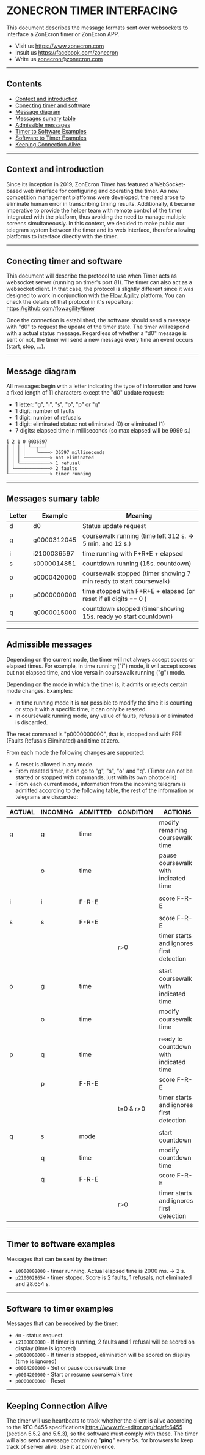 # ZONECRON TIMER INTERFACING

This document describes the message formats sent over websockets to interface a ZonEcron timer or ZonEcron APP.
 - Visit us https://www.zonecron.com
 - Insult us https://facebook.com/zonecron
 - Write us zonecron@zonecron.com

------------------------------------------------------------------------------------------------------------------------

## Contents
- [Context and introduction](#Context-and-introduction)
- [Conecting timer and software](#Conecting-timer-and-software)
- [Message diagram](#Message-diagram)
- [Messages sumary table](#Messages-sumary-table)
- [Admissible messages](#Admissible-messages)
- [Timer to Software Examples](#Timer-to-Software-Examples)
- [Software to Timer Examples](#Software-to-Timer-Examples)
- [Keeping Connection Alive](#keeping-connection-alive)

------------------------------------------------------------------------------------------------------------------------

## Context and introduction
Since its inception in 2019, ZonEcron Timer has featured a WebSocket-based web interface for configuring and operating the timer. As new competition management platforms were developed, the need arose to eliminate human error in transcribing timing results. Additionally, it became imperative to provide the helper team with remote control of the timer integrated with the platform, thus avoiding the need to manage multiple screens simultaneously. In this context, we decided to make public our telegram system between the timer and its web interface, therefor allowing platforms to interface directly with the timer.

------------------------------------------------------------------------------------------------------------------------

## Conecting timer and software

This document will describe the protocol to use when Timer acts as websocket server (running on timer's port 81). 
The timer can also act as a websocket client. In that case, the protocol is slightly different since it was designed to work in conjunction with the [Flow Agility](https://www.flowagility.com/) platform. You can check the details of that protocol in it's repository: https://github.com/flowagility/timer

Once the connection is established, the software should send a message with "d0" to request the update of the timer state.
The timer will respond with a actual status message.
Regardless of whether a "d0" message is sent or not, the timer will send a new message every time an event occurs (start, stop, ...).

------------------------------------------------------------------------------------------------------------------------

## Message diagram
All messages begin with a letter indicating the type of information and have a fixed length of 11 characters except the "d0" update request:

- 1 letter: "g", "i", "s", "o", "p" or "q"
- 1 digit: number of faults
- 1 digit: number of refusals
- 1 digit: eliminated status: not eliminated (0) or eliminated (1)
- 7 digits: elapsed time in milliseconds (so max elapsed will be 9999 s.)

```
i 2 1 0 0036597
│ │ │ │ └──┬──┘
│ │ │ │    └────> 36597 milliseconds
│ │ │ └─────────> not eliminated
│ │ └───────────> 1 refusal
│ └─────────────> 2 faults
└───────────────> timer running
```

------------------------------------------------------------------------------------------------------------------------

## Messages sumary table

| Letter  |   Example   | Meaning                                                               |
|---------|-------------|-----------------------------------------------------------------------|
|    d    |     d0      | Status update request                                                 |
|    g    | g0000312045 | coursewalk running (time left 312 s. -> 5 min. and 12 s.)             |
|    i    | i2100036597 | time running with F+R+E + elapsed                                     |
|    s    | s0000014851 | countdown running (15s. countdown)                                    |
|    o    | o0000420000 | coursewalk stopped (timer showing 7 min ready to start coursewalk)    |
|    p    | p0000000000 | time stopped with F+R+E + elapsed (or reset if all digits == 0 )      |
|    q    | q0000015000 | countdown stopped (timer showing 15s. ready yo start countdown)       |

------------------------------------------------------------------------------------------------------------------------

## Admissible messages 

Depending on the current mode, the timer will not always accept scores or elapsed times. 
For example, in time running ("i") mode, it will accept scores but not elapsed time, and vice versa in coursewalk running ("g") mode.

Depending on the mode in which the timer is, it admits or rejects certain mode changes. 
Examples:
- In time running mode it is not possible to modify the time it is counting or stop it with a specific time, it can only be reseted.
- In coursewalk running mode, any value of faults, refusals or eliminated is discarded.

The reset command is "p0000000000", that is, stopped and with FRE (Faults Refusals Eliminated) and time at zero.

From each mode the following changes are supported: 
- A reset is allowed in any mode.
- From reseted timer, it can go to "g", "s", "o" and "q". (Timer can not be started or stopped with commands, just with its own photocells)
- From each current mode, information from the incoming telegram is admitted according to the following table, the rest of the information or telegrams are discarded: 

| ACTUAL | INCOMING | ADMITTED | CONDITION | ACTIONS                                  |
|--------|----------|----------|-----------|------------------------------------------|
|   g    |     g    |   time   |           | modify remaining coursewalk time         |
|        |     o    |   time   |           | pause coursewalk with indicated time       |
|        |          |          |           |                                          |
|   i    |     i    |  F-R-E   |           | score F-R-E                              |
|        |          |          |           |                                          |
|   s    |     s    |  F-R-E   |           | score F-R-E                              |
|        |          |          |    r>0    | timer starts and ignores first detection |
|        |          |          |           |                                          |
|   o    |     g    |   time   |           | start coursewalk with indicated time     |
|        |     o    |   time   |           | modify coursewalk time                   |
|        |          |          |           |                                          |
|   p    |     q    |   time   |           | ready to countdown with indicated time   |
|        |     p    |  F-R-E   |           | score F-R-E                              |
|        |          |          | t=0 & r>0 | timer starts and ignores first detection |
|        |          |          |           |                                          |
|   q    |     s    |   mode   |           | start countdown                          |
|        |     q    |   time   |           | modify countdown time                    |
|        |     q    |  F-R-E   |           | score F-R-E                              |
|        |          |          |    r>0    | timer starts and ignores first detection |

------------------------------------------------------------------------------------------------------------------------

## Timer to software examples 
Messages that can be sent by the timer:
  - `i0000002000` - timer running. Actual elapsed time is 2000 ms. -> 2 s. 
  - `p2100028654` - timer stoped. Score is 2 faults, 1 refusals, not eliminated and 28.654 s.
  
------------------------------------------------------------------------------------------------------------------------

## Software to timer examples
Messages that can be received by the timer:
  - `d0` - status request. 
  - `i2100000000` - If timer is running, 2 faults and 1 refusal will be scored on display (time is ignored)
  - `p0010000000` - If timer is stopped, elimination will be scored on display (time is ignored)
  - `o0004200000` - Set or pause coursewalk time
  - `g0004200000` - Start or resume coursewalk time 
  - `p0000000000` - Reset

------------------------------------------------------------------------------------------------------------------------

## Keeping Connection Alive

The timer will use heartbeats to track whether the client is alive according to the RFC 6455 specifications https://www.rfc-editor.org/rfc/rfc6455 (section 5.5.2 and 5.5.3), so the software must comply with these.
The timer will also send a message containing "__ping__" every 5s. for browsers to keep track of server alive. Use it at convenience.
